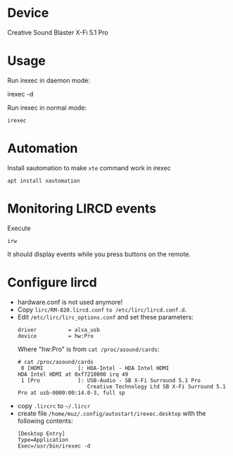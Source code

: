 Device
======

Creative Sound Blaster X-Fi 5.1 Pro

Usage
=====

Run irexec in daemon mode:

   irexec -d

Run irexec in normal mode:

    irexec

Automation
==========

Install xautomation to make `xte` command work in irexec

    apt install xautomation

Monitoring LIRCD events
=======================

Execute 

    irw

It should display events while you press buttons on the remote.

Configure lircd
===============

* hardware.conf is not used anymore!
* Copy `lirc/RM-820.lircd.conf` `to /etc/lirc/lircd.conf.d`.
* Edit `/etc/lirc/lirc_options.conf` and set these parameters:
  ~~~
  driver          = alsa_usb
  device          = hw:Pro
  ~~~
  Where "hw:Pro" is from `cat /proc/asound/cards`:
  ~~~
  # cat /proc/asound/cards
   0 [HDMI           ]: HDA-Intel - HDA Intel HDMI                         HDA Intel HDMI at 0xf7210000 irq 49
   1 [Pro            ]: USB-Audio - SB X-Fi Surround 5.1 Pro
                        Creative Technology Ltd SB X-Fi Surround 5.1 Pro at usb-0000:00:14.0-3, full sp
  ~~~
* copy `.lircrc` to `~/.lircr`
* create file `/home/muz/.config/autostart/irexec.desktop` with the following contents:
  ~~~
  [Desktop Entry]
  Type=Application
  Exec=/usr/bin/irexec -d
  ~~~


